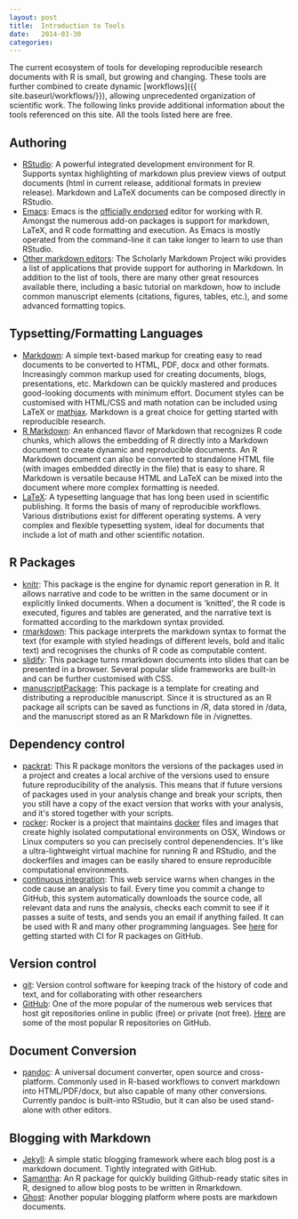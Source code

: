 ```yaml
---
layout: post
title:  Introduction to Tools
date:   2014-03-30 
categories: 
---
```


The current ecosystem of tools for developing reproducible research documents with R is small, but growing and changing.  These tools are further combined to create dynamic [workflows]({{ site.baseurl/workflows/}}), allowing unprecedented organization of scientific work.  The following links provide additional information about the tools referenced on this site.  All the tools listed here are free. 

## Authoring

- [RStudio](http://www.rstudio.com/): A powerful integrated development environment for R. Supports syntax highlighting of markdown plus preview views of output documents (html in current release, additional formats in preview release). Markdown and LaTeX documents can be composed directly in RStudio.  
- [Emacs](http://www.gnu.org/software/emacs/): Emacs is the [officially endorsed](http://cran.r-project.org/doc/manuals/r-release/R-FAQ.html#R-and-Emacs) editor for working with R. Amongst the numerous add-on packages is support for markdown, LaTeX, and R code formatting and execution. As Emacs is mostly operated from the command-line it can take longer to learn to use than RStudio.
- [Other markdown editors](https://github.com/scholmd/scholmd/wiki/Tools-to-support-your-markdown-authoring): The Scholarly Markdown Project wiki provides a list of applications that provide support for authoring in Markdown.  In addition to the list of tools, there are many other great resources available there, including a basic tutorial on markdown, how to include common manuscript elements (citations, figures, tables, etc.), and some advanced formatting topics.

## Typsetting/Formatting Languages

- [Markdown](http://daringfireball.net/projects/markdown/): A simple text-based markup for creating easy to read documents to be converted to HTML, PDF, docx and other formats.  Increasingly common markup used for creating documents, blogs, presentations, etc. Markdown can be quickly mastered and produces good-looking documents with minimum effort. Document styles can be customised with HTML/CSS and math notation can be included using LaTeX or [mathjax](http://www.mathjax.org/). Markdown is a great choice for getting started with reproducible research.
- [R Markdown](http://rmarkdown.rstudio.com/): An enhanced flavor of Markdown that recognizes R code chunks, which allows the embedding of R directly into a Markdown document to create dynamic and reproducible documents. An R Markdown document can also be converted to standalone HTML file (with images embedded directly in the file) that is easy to share. R Markdown is versatile because HTML and LaTeX can be mixed into the document where more complex formatting is needed.
- [LaTeX](http://www.latex-project.org/): A typesetting language that has long been used in scientific publishing.  It forms the basis of many of reproducible workflows.  Various distributions exist for different operating systems.  A very complex and flexible typesetting system, ideal for documents that include a lot of math and other scientific notation.

## R Packages

- [knitr](http://yihui.name/knitr/): This package is the engine for dynamic report generation in R. It allows narrative and code to be written in the same document or in explicitly linked documents. When a document is 'knitted', the R code is executed, figures and tables are generated, and the narrative text is formatted according to the markdown syntax provided. 
- [rmarkdown](https://github.com/rstudio/rmarkdown): This package interprets the markdown syntax to format the text (for example with styled headings of different levels, bold and italic text) and recognises the chunks of R code as computable content. 
- [slidify](http://slidify.org): This package turns rmarkdown documents into slides that can be presented in a browser. Several popular slide frameworks are built-in and can be further customised with CSS.
- [manuscriptPackage](https://github.com/jhollist/manuscriptPackage): This package is a template for creating and distributing a reproducible manuscript. Since it is structured as an R package all scripts can be saved as functions in /R, data stored in /data, and the manuscript stored as an R Markdown file in /vignettes.
 
## Dependency control
- [packrat](https://github.com/rstudio/packrat): This R package monitors the versions of the packages used in a project and creates a local archive of the versions used to ensure future reproducibility of the analysis. This means that if future versions of packages used in your analysis change and break your scripts, then you still have a copy of the exact version that works with your analysis, and it's stored together with your scripts.
- [rocker](https://github.com/rocker-org/rocker): Rocker is a project that maintains [docker](https://en.wikipedia.org/wiki/Docker_(software)) files and images that create highly isolated computational environments on OSX, Windows or Linux computers so you can precisely control depenendencies. It's like a ultra-lightweight virtual machine for running R and RStudio, and the dockerfiles and images can be easily shared to ensure reproducible computational environments. 
- [continuous integration](https://travis-ci.org/): This web service warns when changes in the code cause an analysis to fail. Every time you commit a change to GitHub, this system automatically downloads the source code, all relevant data and runs the analysis, checks each commit to see if it passes a suite of tests, and sends you an email if anything failed. It can be used with R and many other programming languages. See [here](https://github.com/eddelbuettel/r-travis) for getting started with CI for R packages on GitHub.

## Version control
- [git](http://git-scm.com/): Version control software for keeping track of the history of code and text, and for collaborating with other researchers
- [GitHub](https://github.com/): One of the more popular of the numerous web services that host git repositories online in public (free) or private (not free). [Here](https://github.com/search?utf8=&q=stars%3A%3E%3D100++language%3Ar&type=Repositories&ref=searchresults) are some of the most popular R repositories on GitHub. 

## Document Conversion 

- [pandoc](http://johnmacfarlane.net/pandoc/): A universal document converter, open source and cross-platform. Commonly used in R-based workflows to convert markdown into HTML/PDF/docx, but also capable of many other conversions. Currently pandoc is built-into RStudio, but it can also be used stand-alone with other editors.  

## Blogging with Markdown

- [Jekyll](http://jekyllrb.com/): A simple static blogging framework where each blog post is a markdown document. Tightly integrated with GitHub.
- [Samantha](https://github.com/DASpringate/samatha): An R package for quickly building Github-ready static sites in R, designed to allow blog posts to be written in Rmarkdown.
- [Ghost](https://ghost.org/): Another popular blogging platform where posts are markdown documents.
